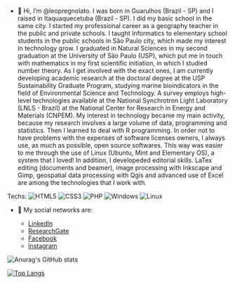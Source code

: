 - 👋 Hi, I’m @leopregnolato. I was born in Guarulhos (Brazil - SP) and I raised in Itaquaquecetuba (Brazil - SP). I did my basic school in the same city. 
I started my professional career as a geography teacher in the public and private schools. I taught Informatics to elementary school students in the public schools
in São Paulo city, which made my interest in technology grow. I graduated in Natural Sciences in my second graduation at the University of São Paulo (USP), 
which put me in touch with mathematics in my first scientific initiation, in which I studied number theory. As I get involved with the exact ones, I am currently 
developing academic research at the doctoral degree at the USP Sustainability Graduate Program, studying marine bioindicators in the field
of Environmental Science and Technology. A survey employs high-level technologies available at the National Synchrotron Light Laboratory (LNLS - Brazil) at the 
National Center for Research in Energy and Materials (CNPEM). My interest in technology became my main activity, because my research involves a large volume 
of data, programming and statistics. Then I learned to deal with R programming. In order not to have problems with the expenses of software licenses owners, 
I always use, as much as possible, open source softwares. This way was easier to me through the use of Linux (Ubuntu, Mint and Elementary OS),
a system that I loved! In addition, I developeded editorial skills. LaTex editing (documents and beamer), image processing with Inkscape and Gimp, geospatial 
data processing with Qgis and advanced use of Excel are among the technologies that I work with.

Techs:
![HTML5](https://img.shields.io/badge/-HTML5-E34F26?style=flat-square&logo=html5&logoColor=white)
![CSS3](https://img.shields.io/badge/-CSS3-549FDE?style=flat-square&logo=css3&logoColor=white)
![PHP](https://img.shields.io/badge/-PHP-8892BF?style=flat-square&logo=php&logoColor=white)
![Windows](https://img.shields.io/badge/-Windows-00ADEF?style=flat-square&logo=windows&logoColor=white)
![Linux](https://img.shields.io/badge/-Linux-16C60C?style=flat-square&logo=linux&logoColor=white)


- 👀 My social networks are:
 
  - [LinkedIn](https://www.linkedin.com/in/leonardo-pregnolato-1048b815a/)
  - [ResearchGate](https://www.researchgate.net/profile/Leonardo-Pregnolato-2)
  - [Facebook](https://www.facebook.com/leonardo.pregnolato.1/)
  - [Instagram](https://www.instagram.com/leopreg/)





![Anurag's GitHub stats](https://github-readme-stats.vercel.app/api?username=leopregnolato&show_icons=true&theme=merko)

[![Top Langs](https://github-readme-stats.vercel.app/api/top-langs/?username=leopregnolato&layout=compact&theme=merko)](https://github.com/anuraghazra/github-readme-stats)


  

<!---
leopregnolato/leopregnolato is a ✨ special ✨ repository because its `README.md` (this file) appears on your GitHub profile.
You can click the Preview link to take a look at your changes.
--->
